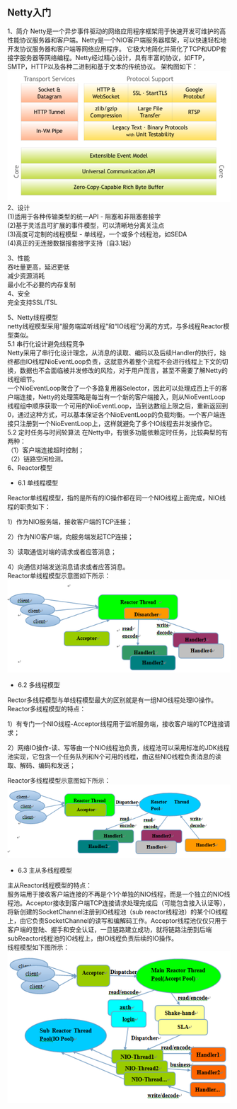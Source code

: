 ## Netty入门
1、简介
Netty是一个异步事件驱动的网络应用程序框架用于快速开发可维护的高性能协议服务器和客户端。Netty是一个NIO客户端服务器框架，可以快速轻松地开发协议服务器和客户端等网络应用程序。 它极大地简化并简化了TCP和UDP套接字服务器等网络编程。Netty经过精心设计，具有丰富的协议，如FTP，SMTP，HTTP以及各种二进制和基于文本的传统协议。 架构图如下：  
![](
  ../images/netty-core.png) 
2、设计  
(1)适用于各种传输类型的统一API - 阻塞和非阻塞套接字  
(2)基于灵活且可扩展的事件模型，可以清晰地分离关注点  
(3)高度可定制的线程模型 - 单线程，一个或多个线程池，如SEDA  
(4)真正的无连接数据报套接字支持（自3.1起）

3、性能  
吞吐量更高，延迟更低  
减少资源消耗  
最小化不必要的内存复制  
 4、安全  
完全支持SSL/TSL

5、Netty线程模型  
netty线程模型采用“服务端监听线程”和“IO线程”分离的方式，与多线程Reactor模型类似。  
5.1 串行化设计避免线程竞争  
Netty采用了串行化设计理念，从消息的读取、编码以及后续Handler的执行，始终都由IO线程NioEventLoop负责，这就意外着整个流程不会进行线程上下文的切换，数据也不会面临被并发修改的风险，对于用户而言，甚至不需要了解Netty的线程细节。  
一个NioEventLoop聚合了一个多路复用器Selector，因此可以处理成百上千的客户端连接，Netty的处理策略是每当有一个新的客户端接入，则从NioEventLoop线程组中顺序获取一个可用的NioEventLoop，当到达数组上限之后，重新返回到0，通过这种方式，可以基本保证各个NioEventLoop的负载均衡。一个客户端连接只注册到一个NioEventLoop上，这样就避免了多个IO线程去并发操作它。   
5.2 定时任务与时间轮算法 
在Netty中，有很多功能依赖定时任务，比较典型的有两种：   
（1）客户端连接超时控制；  
（2）链路空闲检测。  
6、Reactor模型  
 - 6.1 单线程模型  

Reactor单线程模型，指的是所有的IO操作都在同一个NIO线程上面完成，NIO线程的职责如下：  

1）作为NIO服务端，接收客户端的TCP连接；

2）作为NIO客户端，向服务端发起TCP连接；

3）读取通信对端的请求或者应答消息；

4）向通信对端发送消息请求或者应答消息。  
Reactor单线程模型示意图如下所示：  
![](
  ../images/singleTHread.png)   
  - 6.2 多线程模型  

Rector多线程模型与单线程模型最大的区别就是有一组NIO线程处理IO操作。  
Reactor多线程模型的特点： 

1）有专门一个NIO线程-Acceptor线程用于监听服务端，接收客户端的TCP连接请求；

2）网络IO操作-读、写等由一个NIO线程池负责，线程池可以采用标准的JDK线程池实现，它包含一个任务队列和N个可用的线程，由这些NIO线程负责消息的读取、解码、编码和发送；

Reactor多线程模型示意图如下所示：  
![](
  ../images/multiThread.png)   
- 6.3 主从多线程模型    
 
主从Reactor线程模型的特点：  
服务端用于接收客户端连接的不再是个1个单独的NIO线程，而是一个独立的NIO线程池。Acceptor接收到客户端TCP连接请求处理完成后（可能包含接入认证等），将新创建的SocketChannel注册到IO线程池（sub reactor线程池）的某个IO线程上，由它负责SocketChannel的读写和编解码工作。Acceptor线程池仅仅只用于客户端的登陆、握手和安全认证，一旦链路建立成功，就将链路注册到后端subReactor线程池的IO线程上，由IO线程负责后续的IO操作。  
线程模型如下图所示： 
![](
  ../images/masterClusterThread.png)   


